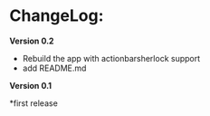 ChangeLog:
==========
**Version 0.2**

* Rebuild the app with actionbarsherlock support
* add README.md

**Version 0.1**

*first release
